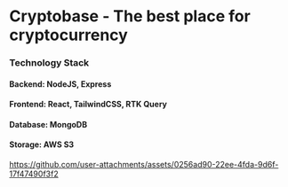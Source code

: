<h1>Cryptobase - The best place for cryptocurrency</h1>

### Technology Stack
<h4>Backend: NodeJS, Express</h4>
<h4>Frontend: React, TailwindCSS, RTK Query</h4>
<h4>Database: MongoDB</h4>
<h4>Storage: AWS S3</h4>

https://github.com/user-attachments/assets/0256ad90-22ee-4fda-9d6f-17f47490f3f2
